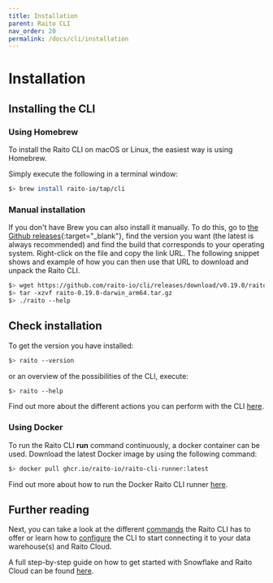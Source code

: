 ```yaml
---
title: Installation
parent: Raito CLI
nav_order: 20
permalink: /docs/cli/installation
---
```

# Installation

## Installing the CLI
### Using Homebrew

To install the Raito CLI on macOS or Linux, the easiest way is using Homebrew.

Simply execute the following in a terminal window:
```bash
$> brew install raito-io/tap/cli
```

### Manual installation

If you don't have Brew you can also install it manually. To do this, go to [the Github releases](https://github.com/raito-io/cli/releases){:target="_blank"}, find the version you want (the latest is always recommended) and find the build that corresponds to your operating system. Right-click on the file and copy the link URL. 
The following snippet shows and example of how you can then use that URL to download and unpack the Raito CLI.

```bash
$> wget https://github.com/raito-io/cli/releases/download/v0.19.0/raito-0.19.0-darwin_arm64.tar.gz
$> tar -xzvf raito-0.19.0-darwin_arm64.tar.gz
$> ./raito --help
```

## Check installation

To get the version you have installed:
```bash
$> raito --version
```

or an overview of the possibilities of the CLI, execute:
```bash
$> raito --help
```

Find out more about the different actions you can perform with the CLI [here](/docs/cli/commands). 

### Using Docker
To run the Raito CLI **run** command continuously, a docker container can be used.
Download the latest Docker image by using the following command:

```bash
$> docker pull ghcr.io/raito-io/raito-cli-runner:latest
```

Find out more about how to run the Docker Raito CLI runner [here](/docs/cli/docker).

## Further reading

Next, you can take a look at the different [commands](/docs/cli/commands) the Raito CLI has to offer or learn how to [configure](/docs/cli/configuration) the CLI to start connecting it to your data warehouse(s) and Raito Cloud.

A full step-by-step guide on how to get started with Snowflake and Raito Cloud can be found [here](/docs/guide/cloud).